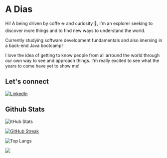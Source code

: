 # A Dias

Hi! A being driven by coffe ☕ and curiosity 🚀, I'm an explorer seeking to discover more things and to find new ways to understand the world. 

Currently studying software development fundamentals and also imersing in a back-end Java bootcamp!

I love the idea of getting to know people from all arround the world through our own way to see and approach things. I'm really excited to see what the years to come have yet to show me!

## Let's connect
[![LinkedIn](https://img.shields.io/badge/LinkedIn-000?style=for-the-badge&logo=linkedin&logoColor=0E76A8)](https://www.linkedin.com/in/SEUUSERNAME/)    	
## Github Stats
![itHub Stats](https://github-readme-stats.vercel.app/api?username=a-dornez&theme=&bg_color=000&border_color=30A3DC&show_icons=true&icon_color=FFA726&hide_title=true&text_color=FFF)

[![GitHub Streak](https://streak-stats.demolab.com/?user=a-dornez&theme=vision-friendly-dark&background=000&border=30A3DC&dates=FFF)](https://git.io/streak-stats)


![Top Langs](https://github-readme-stats-git-masterrstaa-rickstaa.vercel.app/api/top-langs/?username=a-dornez&layout=compact&bg_color=000&border_color=30A3DC&title_color=FFA726&text_color=FFF)

![](https://komarev.com/ghpvc/?username=a-dornez&style=for-the-badge)


<!--
**a-dornez/a-dornez** is a ✨ _special_ ✨ repository because its `README.md` (this file) appears on your GitHub profile.

Here are some ideas to get you started:

- 🔭 I’m currently working on ...
- 🌱 I’m currently learning ...
- 👯 I’m looking to collaborate on ...
- 🤔 I’m looking for help with ...
- 💬 Ask me about ...
- 📫 How to reach me: ...
- 😄 Pronouns: ...
- ⚡ Fun fact: ...
-->
